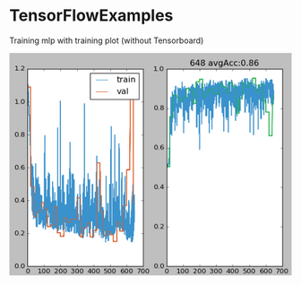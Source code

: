 # TensorFlowExamples

Training mlp with training plot (without Tensorboard)

![Image](Images/TrainingPlot.png?raw=true)
